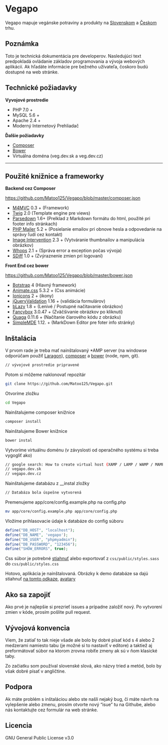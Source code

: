 # Vegapo

Vegapo mapuje vegánske potraviny a produkty na [Slovenskom](https://vegapo.sk) a [Českom](https://vegapo.cz) trhu.

## Poznámka

Toto je technická dokumentácia pre developerov. Nasledujúci text predpokladá ovládanie základov programovania a vývoja webových aplikácií. Ak hľadáte informácie pre bežného užívateľa, čoskoro budú dostupné na web stránke.

## Technické požiadavky

**Vyvojové prostredie**

- PHP 7.0 + 
- MySQL 5.6 +
- Apache 2.4 + 
- Moderný Internetový Prehliadač

**Ďalšie požiadavky**

- [Composer](https://getcomposer.org)
- [Bower](https://bower.io)
- Virtuálna doména (veg.dev.sk a veg.dev.cz)
****
## Použité knižnice a frameworky

**Backend cez Composer**

https://github.com/Matoo125/Vegapo/blob/master/composer.json
- [M4MVC](https://github.com/Matoo125/m4mvc) 0.3 + (Framework)
- [Twig](https://twig.symfony.com) 2.0 (Template engine pre views)
- [Parsedown](http://parsedown.org) 1.6+ (Prelklad z Markdown formátu do html, použité pri footer info stránkach)
- [PHP Mailer](https://github.com/PHPMailer/PHPMailer) 5.2 + (Posielanie emailov pri obnove hesla a odpovedanie na správy ľudí cez kontakt)
- [Image Intervention](http://image.intervention.io) 2.3 + (Vytváranie thumbnailov a manipulácia obrázkov)
- [Whops](http://filp.github.io/whoops/) 2.1 + (Správa error a exception počas vývoja)
- [SDiff](https://github.com/mrkovec/SDiff) 1.0 + (Zvýraznenie zmien pri logovaní)

**Front End cez bower**

https://github.com/Matoo125/Vegapo/blob/master/bower.json
- [Botstrap](http://getbootstrap.com) 4 (Hlavný framework)
- [Animate.css](https://daneden.github.io/animate.css/) 5.3.2 + (Css animácie)
- [Ionicons](http://ionicons.com) 2 + (ikony)
- [jQueryValidation](https://jqueryvalidation.org) 1.16 + (validácia formulárov)
- [bLazy](http://dinbror.dk/blazy/) 1.8 + (Lenivé / Postupné načitavanie obrázkov)
- [Fancybox](http://fancyapps.com/fancybox/3/) 3.0.47 + (Zväčšivanie obrázkov po kliknutí)
- [Quaga](https://serratus.github.io/quaggaJS/) 0.11.6 + (Načítanie čiarového kódu z obrázku)
- [SimpleMDE](https://simplemde.com) 1.12. + (MarkDown Editor pre foter info stránky)

## Inštalácia

V prvom rade je treba mať nainštalovaný *AMP server (na windowse odporúčam použiť [Laragon](https://laragon.org)), [composer](https://getcomposer.org/doc/00-intro.md) a [bower](https://bower.io/#install-bower) (node, npm, git).
```sh
// vývojové prostredie pripravené
```
Potom si môžeme naklonovať repozitár
```sh
git clone https://github.com/Matoo125/Vegapo.git
```
Otvoríme zložku
```sh
cd Vegapo
```
Nainštalujeme composer knižnice
```sh
composer install
```
Nainštalujeme Bower knižnice
```sh
bower instal
```
Vytvoríme virtuálnu doménu (v závyslosti od operačného systému si treba vygogliť ako)
```sh
// google search: How to create virtual host (XAMP / LAMP / WAMP / MAMP / Laragon)
// vegapo.dev.sk
// vegapo.dev.cz
```
Nainštalujeme databázu z __instal zložky
```sh
// Databáza bola úspešne vytvorená
```
Premenujeme app/core/config.example.php na config.php
```sh
mv app/core/config.example.php app/core/config.php
```
Vložíme prihlasovacie údaje k databáze do config súboru
```php
define("DB_HOST", "localhost");
define("DB_NAME", 'vegapo');
define("DB_USER", "phpmyadmin");
define("DB_PASSWORD", "123456");
define("SHOW_ERRORS", true);
```

Css súbor je potrebné [stiahnuť](https://vegapo.sk/css/public/styles.css) alebo exportovať z `css/public/styles.sass` do `css/public/styles.css`

Hotovo, aplikácia je nainštalovaná. Obrázky k demo databáze sa dajú stiahnuť [na tomto odkaze](https://drive.google.com/file/d/0B8Do53AIinx0dHI4MFFqbTZ6aEk/view?usp=sharing), [avatary](https://drive.google.com/open?id=0B8Do53AIinx0WUREZXdsZHVqblU)

## Ako sa zapojiť

Ako prvé je najlepšie si prezrieť issues a prípadne založiť nový. Po vytvorení zmien v kóde, prosím pošlite pull request.

## Vývojová konvencia

Viem, že zatiaľ to tak nieje všade ale bolo by dobré písať kód s 4 alebo 2 medzerami namiesto tabu (je možné si to nastaviť v editore) a taktiež aj preformátovať súbor na ktorom zrovna robíťe zmeny ak sú v ňom klasické taby.

Zo začiatku som používal slovenské slová, ako názvy tried a metód, bolo by však dobré písať v angličtine.

## Podpora

Ak máte problém s inštaláciou alebo ste našli nejaký bug, či máte návrh na vylepšenie alebo zmenu, prosím otvorte nový “isue” tu na Githube, alebo nás kontaktujte cez formulár na web stránke.

## Licencia

GNU General Public License v3.0


